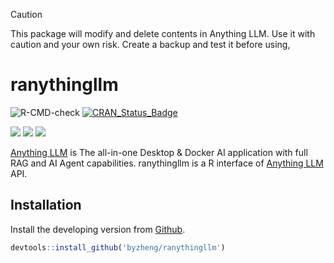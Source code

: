 
> [!CAUTION]
> This package will modify and delete contents in Anything LLM. Use it with caution and your own risk. 
> Create a backup and test it before using,


# ranythingllm
![R-CMD-check](https://github.com/byzheng/ranythingllm/workflows/R-CMD-check/badge.svg)
[![CRAN_Status_Badge](http://www.r-pkg.org/badges/version/ranythingllm)](https://cran.r-project.org/package=ranythingllm)

[![](http://cranlogs.r-pkg.org/badges/grand-total/ranythingllm?color=green)](https://cran.r-project.org/package=ranythingllm)
[![](http://cranlogs.r-pkg.org/badges/last-month/ranythingllm?color=green)](https://cran.r-project.org/package=ranythingllm)
[![](http://cranlogs.r-pkg.org/badges/last-week/ranythingllm?color=green)](https://cran.r-project.org/package=ranythingllm)

[Anything LLM](https://useanything.com/) is The all-in-one Desktop & Docker AI application with full RAG and AI Agent capabilities. ranythingllm is a R interface of [Anything LLM](https://useanything.com/) API.


## Installation

Install the developing version from [Github](https://github.com/byzheng/rtiddlywiki).

```r
devtools::install_github('byzheng/ranythingllm')
```
